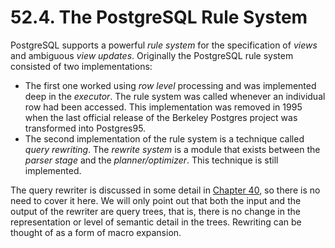 # 52.4. The PostgreSQL Rule System

PostgreSQL supports a powerful _rule system_ for the specification of _views_ and ambiguous _view updates_. Originally the PostgreSQL rule system consisted of two implementations:

* The first one worked using _row level_ processing and was implemented deep in the _executor_. The rule system was called whenever an individual row had been accessed. This implementation was removed in 1995 when the last official release of the Berkeley Postgres project was transformed into Postgres95.
* The second implementation of the rule system is a technique called _query rewriting_. The _rewrite system_ is a module that exists between the _parser stage_ and the _planner/optimizer_. This technique is still implemented.

The query rewriter is discussed in some detail in [Chapter 40](https://www.postgresql.org/docs/12/rules.html), so there is no need to cover it here. We will only point out that both the input and the output of the rewriter are query trees, that is, there is no change in the representation or level of semantic detail in the trees. Rewriting can be thought of as a form of macro expansion.
